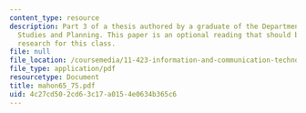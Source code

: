 ```yaml
---
content_type: resource
description: Part 3 of a thesis authored by a graduate of the Department of Urban
  Studies and Planning. This paper is an optional reading that should be useful in
  research for this class.
file: null
file_location: /coursemedia/11-423-information-and-communication-technologies-in-community-development-spring-2004/4c27cd502cd63c17a0154e0634b365c6_mahon65_75.pdf
file_type: application/pdf
resourcetype: Document
title: mahon65_75.pdf
uid: 4c27cd50-2cd6-3c17-a015-4e0634b365c6
---
```

